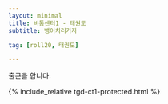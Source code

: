 ```yaml
---
layout: minimal
title: 비통센터1 - 태권도
subtitle: 뺑이치러가자

tag: [roll20, 태권도]

---
```


출근을 합니다.

{% include_relative tgd-ct1-protected.html %}



